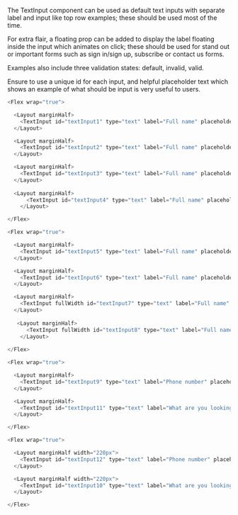 The TextInput component can be used as default text inputs with separate label and input like top row examples; these should be used most of the time.

For extra flair, a floating prop can be added to display the label floating inside the input which animates on click; these should be used for stand out or important forms such as sign in/sign up, subscribe or contact us forms. 

Examples also include three validation states: default, invalid, valid.

Ensure to use a unique id for each input, and helpful placeholder text which shows an example of what should be input is very useful to users.

```js
<Flex wrap="true">

  <Layout marginHalf>
    <TextInput id="textInput1" type="text" label="Full name" placeholder="E.g. John Smith" />
  </Layout>

  <Layout marginHalf>
    <TextInput id="textInput2" type="text" label="Full name" placeholder="E.g. John Smith" invalid />
  </Layout>

  <Layout marginHalf>
    <TextInput id="textInput3" type="text" label="Full name" placeholder="E.g. John Smith" valid />
  </Layout>
  
  <Layout marginHalf>
      <TextInput id="textInput4" type="text" label="Full name" placeholder="E.g. John Smith" mandatory/>
    </Layout>

</Flex>

<Flex wrap="true">

  <Layout marginHalf>
    <TextInput id="textInput5" type="text" label="Full name" placeholder="E.g. John Smith" floating />
  </Layout>

  <Layout marginHalf>
    <TextInput id="textInput6" type="text" label="Full name" placeholder="E.g. John Smith" floating invalid />
  </Layout>

  <Layout marginHalf>
    <TextInput fullWidth id="textInput7" type="text" label="Full name" placeholder="E.g. John Smith" floating valid />
  </Layout>
  
   <Layout marginHalf>
      <TextInput fullWidth id="textInput8" type="text" label="Full name" placeholder="E.g. John Smith" floating mandatory/>
    </Layout>
  
</Flex>

<Flex wrap="true">

  <Layout marginHalf>
    <TextInput id="textInput9" type="text" label="Phone number" placeholder="E.g. (03) 9451 1786" iconLeft={["far", "phone"]} />
  </Layout>

  <Layout marginHalf>
    <TextInput id="textInput11" type="text" label="What are you looking for?" placeholder="E.g. agile teams" iconRight={["far", "search"]} />
  </Layout>

</Flex>

<Flex wrap="true">

  <Layout marginHalf width="220px">
    <TextInput id="textInput12" type="text" label="Phone number" placeholder="E.g. (03) 9451 1786" floating iconLeft={["far", "phone"]} fullWidth />
  </Layout>

  <Layout marginHalf width="220px">
    <TextInput id="textInput10" type="text" label="What are you looking for?" placeholder="E.g. agile teams" floating iconRight={["far", "search"]} fullWidth />
  </Layout>

</Flex>
```
